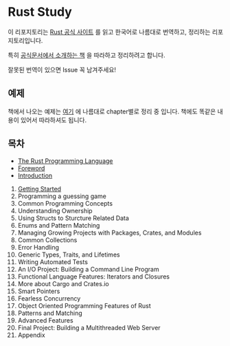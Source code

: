 # Rust Study 

이 리포지토리는 [Rust 공식 사이트](https://www.rust-lang.org/learn) 를 읽고 한국어로 나름대로 번역하고, 정리하는 리포지토리입니다. 

특히 [공식문서에서 소개하는 책](https://doc.rust-lang.org/book/) 을 따라하고 정리하려고 합니다. 

잘못된 번역이 있으면 Issue 꼭 남겨주세요!

## 예제
책에서 나오는 예제는 [여기](https://github.com/hayoung0Lee/Rust-Practice) 에 나름대로 chapter별로 정리 중 입니다. 책에도 똑같은 내용이 있어서 따라하셔도 됩니다.  

## 목차
- [The Rust Programming Language](./Chapter/TheRust.md)
- [Foreword](./Chapter/Foreword.md)
- [Introduction](./Chapter/Introduction.md)
1. [Getting Started](./Chapter/chapter1/GettingStarted.md)
2. Programming a guessing game
3. Common Programming Concepts
4. Understanding Ownership
5. Using Structs to Sturcture Related Data
6. Enums and Pattern Matching
7. Managing Growing Projects with Packages, Crates, and Modules
8. Common Collections
9. Error Handling
10. Generic Types, Traits, and Lifetimes
11. Writing Automated Tests
12. An I/O Project: Building a Command Line Program
13. Functional Language Features: Iterators and Closures
14. More about Cargo and Crates.io
15. Smart Pointers
16. Fearless Concurrency
17. Object Oriented Programming Features of Rust
18. Patterns and Matching
19. Advanced Features
20. Final Project: Building a Multithreaded Web Server
21. Appendix